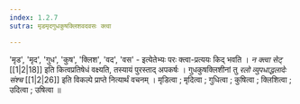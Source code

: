 ```yaml
---
index: 1.2.7
sutra: मृडमृदगुधकुषक्लिशवदवसः क्त्वा

---
```

'मृड', 'मृद',  'गुध',  'कुष',  'क्लिश', 'वद', 'वस' -  इत्येतेभ्यः परः क्त्वा-प्रत्ययः किद् भवति । _न क्त्वा सेट्_ [[1|2|18]] इति कित्वप्रतिषेधं वक्ष्यति, तस्यायं पुरस्ताद्  अपकर्षः । गुधकुषक्लिशीनां तु _रलो व्युपधाद्धलादेः संश्च_ [[1|2|26]] इति विकल्पे प्राप्ते नित्यार्थं वचनम् । मृडित्वा ; मृदित्वा ; गुधित्वा ; कुषित्वा ; क्लिशित्वा ; उदित्वा ; उषित्वा ॥